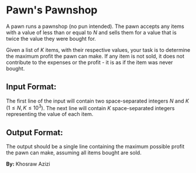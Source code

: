 # Pawn's Pawnshop

A pawn runs a pawnshop (no pun intended). The pawn accepts any items with a value of less than or equal to $N$ and sells them for a value that is twice the value they were bought for. 

Given a list of $K$ items, with their respective values, your task is to determine the maximum profit the pawn can make. If any item is not sold, it does not contribute to the expenses or the profit - it is as if the item was never bought.

## Input Format:
The first line of the input will contain two space-separated integers $N$ and $K$ $(1 \leq N, K \leq 10^3)$. The next line will contain $K$ space-separated integers representing the value of each item.

## Output Format:

The output should be a single line containing the maximum possible profit the pawn can make, assuming all items bought are sold.

**By:** Khosraw Azizi
